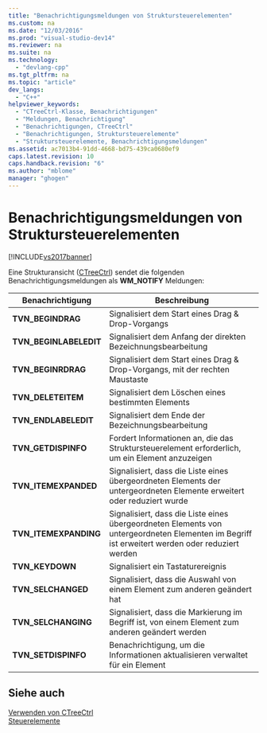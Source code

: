 ```yaml
---
title: "Benachrichtigungsmeldungen von Struktursteuerelementen"
ms.custom: na
ms.date: "12/03/2016"
ms.prod: "visual-studio-dev14"
ms.reviewer: na
ms.suite: na
ms.technology: 
  - "devlang-cpp"
ms.tgt_pltfrm: na
ms.topic: "article"
dev_langs: 
  - "C++"
helpviewer_keywords: 
  - "CTreeCtrl-Klasse, Benachrichtigungen"
  - "Meldungen, Benachrichtigung"
  - "Benachrichtigungen, CTreeCtrl"
  - "Benachrichtigungen, Struktursteuerelemente"
  - "Struktursteuerelemente, Benachrichtigungsmeldungen"
ms.assetid: ac7013b4-91dd-4668-bd75-439ca0680ef9
caps.latest.revision: 10
caps.handback.revision: "6"
ms.author: "mblome"
manager: "ghogen"
---
```

# Benachrichtigungsmeldungen von Struktursteuerelementen
[!INCLUDE[vs2017banner](../assembler/inline/includes/vs2017banner.md)]

Eine Strukturansicht \([CTreeCtrl](../mfc/reference/ctreectrl-class.md)\) sendet die folgenden Benachrichtigungsmeldungen als **WM\_NOTIFY** Meldungen:  
  
|Benachrichtigung|**Beschreibung**|  
|----------------------|----------------------|  
|**TVN\_BEGINDRAG**|Signalisiert dem Start eines Drag & Drop\-Vorgangs|  
|**TVN\_BEGINLABELEDIT**|Signalisiert dem Anfang der direkten Bezeichnungsbearbeitung|  
|**TVN\_BEGINRDRAG**|Signalisiert dem Start eines Drag & Drop\-Vorgangs, mit der rechten Maustaste|  
|**TVN\_DELETEITEM**|Signalisiert dem Löschen eines bestimmten Elements|  
|**TVN\_ENDLABELEDIT**|Signalisiert dem Ende der Bezeichnungsbearbeitung|  
|**TVN\_GETDISPINFO**|Fordert Informationen an, die das Struktursteuerelement erforderlich, um ein Element anzuzeigen|  
|**TVN\_ITEMEXPANDED**|Signalisiert, dass die Liste eines übergeordneten Elements der untergeordneten Elemente erweitert oder reduziert wurde|  
|**TVN\_ITEMEXPANDING**|Signalisiert, dass die Liste eines übergeordneten Elements von untergeordneten Elementen im Begriff ist erweitert werden oder reduziert werden|  
|**TVN\_KEYDOWN**|Signalisiert ein Tastaturereignis|  
|**TVN\_SELCHANGED**|Signalisiert, dass die Auswahl von einem Element zum anderen geändert hat|  
|**TVN\_SELCHANGING**|Signalisiert, dass die Markierung im Begriff ist, von einem Element zum anderen geändert werden|  
|**TVN\_SETDISPINFO**|Benachrichtigung, um die Informationen aktualisieren verwaltet für ein Element|  
  
## Siehe auch  
 [Verwenden von CTreeCtrl](../mfc/using-ctreectrl.md)   
 [Steuerelemente](../mfc/controls-mfc.md)